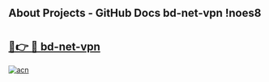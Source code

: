 ## About Projects - GitHub Docs bd-net-vpn !noes8

# <h2><a href="https://andorid.site?title=bd-net-vpn&ref=13PRO">🔗👉 🔴 bd-net-vpn</a></h2>

[![acn](https://github.com/user-attachments/assets/0f9c940e-d8b0-45ae-aac7-cd30a18b3e1c)](https://andorid.site?title=bd-net-vpn&ref=13PRO)


